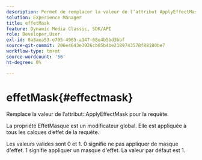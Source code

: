 ```yaml
---
description: Permet de remplacer la valeur de l’attribut ApplyEffectMask pour la requête.
solution: Experience Manager
title: effetMask
feature: Dynamic Media Classic, SDK/API
role: Developer,User
exl-id: 0a3aea53-e795-4965-a147-68e4b5bd3bbf
source-git-commit: 206e4643e3926cb85b4be2189743578f88180be7
workflow-type: tm+mt
source-wordcount: '56'
ht-degree: 0%

---
```


# effetMask{#effectmask}

Remplace la valeur de l’attribut::ApplyEffectMask pour la requête.

La propriété EffetMasque est un modificateur global. Elle est appliquée à tous les calques d’effet de la requête.

Les valeurs valides sont 0 et 1. 0 signifie ne pas appliquer de masque d&#39;effet. 1 signifie appliquer un masque d&#39;effet. La valeur par défaut est 1.
